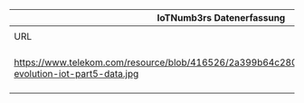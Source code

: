 |IoTNumb3rs Datenerfassung|||||||||||
| ---- | ---- | ---- | ---- | ---- | ---- | ---- | ---- | ---- | ---- | ---- |
||||||||||||
|URL|home_url|filename|device_class|device_count|market_class|market_volume|prognosis_year|publication_year|authorship_class|Dropbox folder|
|https://www.telekom.com/resource/blob/416526/2a399b64c280121ec604210e48758edd/dl-evolution-iot-part5-data.jpg|https://www.telekom.com/en/media/mediacenter/media-kits/mediakits-2016/media-kit-iot-week-2016|file11_dl-evolution-iot-part5.jpg|Generic IoT|25000000000|||2020|2016|company|JinlinHolic/20181117-1800|
